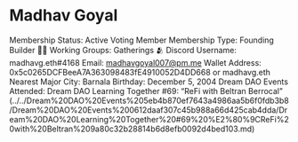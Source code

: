 # Madhav Goyal

Membership Status: Active Voting Member
Membership Type: Founding Builder 🧑‍🚀 
Working Groups: Gatherings 🫂
Discord Username: madhavg.eth#4168
Email: madhavgoyal007@pm.me
Wallet Address: 0x5c0265DCFBeeA7A363098483fE4910052D4DD668 or madhavg.eth
Nearest Major City: Barnala
Birthday: December 5, 2004
Dream DAO Events Attended: Dream DAO Learning Together #69: “ReFi with Beltran Berrocal” (../../Dream%20DAO%20Events%205eb4b870ef7643a4986aa5b6f0fdb3b8/Dream%20DAO%20Events%200612daaf307c45b988a66d425cab4dda/Dream%20DAO%20Learning%20Together%20#69%20%E2%80%9CReFi%20with%20Beltran%209a80c32b28814b6d8efb0092d4bed103.md)
